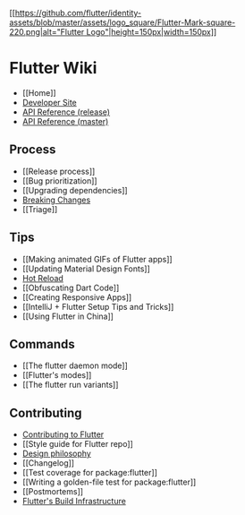 [[[https://github.com/flutter/identity-assets/blob/master/assets/logo_square/Flutter-Mark-square-220.png|alt="Flutter Logo"|height=150px|width=150px]]](https://flutter.io)

Flutter Wiki
===

- [[Home]]
- [Developer Site](https://flutter.io/)
- [API Reference (release)](https://docs.flutter.io/index.html)
- [API Reference (master)](https://master-docs-flutter-io.firebaseapp.com/)

## Process
- [[Release process]]
- [[Bug prioritization]]
- [[Upgrading dependencies]]
- [Breaking Changes](https://flutter.io/design-principles/#handling-breaking-changes)
- [[Triage]]

## Tips
- [[Making animated GIFs of Flutter apps]]
- [[Updating Material Design Fonts]]
- [Hot Reload](https://flutter.io/hot-reload/)
- [[Obfuscating Dart Code]]
- [[Creating Responsive Apps]]
- [[IntelliJ + Flutter Setup Tips and Tricks]]
- [[Using Flutter in China]]

## Commands
- [[The flutter daemon mode]]
- [[Flutter's modes]]
- [[The flutter run variants]]

## Contributing
- [Contributing to Flutter](https://github.com/flutter/flutter/blob/master/CONTRIBUTING.md)
- [[Style guide for Flutter repo]]
- [Design philosophy](https://flutter.io/design-principles/)
- [[Changelog]]
- [[Test coverage for package:flutter]]
- [[Writing a golden-file test for package:flutter]]
- [[Postmortems]]
- [Flutter's Build Infrastructure](https://github.com/flutter/flutter/blob/master/dev/bots/README.md)